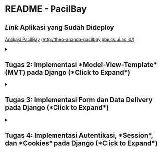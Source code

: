 # README - PacilBay

## *Link* Aplikasi yang Sudah Dideploy
[Aplikasi PacilBay](http://theo-ananda-pacilbay.pbp.cs.ui.ac.id/) (http://theo-ananda-pacilbay.pbp.cs.ui.ac.id/)

<details>
  <summary><h2>Tugas 2: Implementasi *Model-View-Template* (MVT) pada Django (*Click to Expand*)</h2></summary>

### Langkah-langkah Implementasi Aplikasi Berbasis Django

1. **Menyiapkan *development environment*:**
   - Menginstal Python, Django, dan *dependencies* yang dibutuhkan.
   - Membuat *virtual environment* supaya aplikasi tidak bentrok dengan versi lain.

2. **Membuat Proyek Django:**
   - Menjalankan `django-admin startproject pacilbay` untuk membuat proyek baru.
   - Menyesuaikan pengaturan di `settings.py`, seperti konfigurasi *database*, `INSTALLED_APPS`, *allowed host* untuk mengizinkan `localhost` dan PWS mengakses aplikasi.

3. **Membuat Aplikasi Django:**
   - Menjalankan `python manage.py startapp main` untuk membuat aplikasi `main` di dalam proyek.
   - Menambahkan aplikasi *main* ke dalam `INSTALLED_APPS` di `settings.py`.

4. **Membuat *Template* HTML:**
   - Membuat *HTML file* di folder `templates` untuk mengatur *view frontend*.
   - Menggunakan *template variables* untuk menampilkan nilai dari variabel yang akan dibuat di `views.py`.

5. **Membuat Model (`models.py`):**
   - Merancang model data dengan membuat *field* pada model di `models.py`.
   - Menjalankan perintah `python manage.py makemigrations` dan `python manage.py migrate` untuk merefleksikan perubahan model ke *database*.

6. **Membuat Views (`views.py`):**
   - Mengimpor fungsi render dari `django.shortcuts` dan menambhakan fungsi `show_main` yang berisi *dictionary* data untuk dikirimkan ke *HTML file*.
   - Menghubungkan views dengan *template HTML* yang akan dirender.

7. **Mengatur *URL Routing* (`urls.py`):**
   - Mengatur *routing *URL** di `urls.py` untuk menambahkan *path* ke aplikasi *main*.
   - Memastikan setiap *view* memiliki *URL *pattern** yang sesuai.

8. **Melakukan *Deployment*:**
    - Membuat proyek baru di *Pacil Web services* (PWS).
    - Mengonfigurasi `settings.py` untuk menambahkan *URL deployment* PWS ke `ALLOWED_HOSTS`.
    - Melakukan *add, commit*, dan *push* ke PWS.

### Bagan *Request* *Client* ke Web Aplikasi Django

```mermaid
graph TD;
    Client -->|Request| *url*s.py;
    *url*s.py -->|Maps *URL*| views.*py*;
    views.py -->|Handles Logic| models.py;
    viewspy* -->|R*enders* *Template*| *template*s;
    models.py -->|Access *Data| *Database**;
    *Database* -->|Returns Data| models.py;
    models.py -->|Returns Data| views.py;
    *template*s -->|DisplaysResponse*| *Client*;
```
**Penjelasan Bagan:**
    - `urls.py`: Menghubungkan *URL* yang diminta ke aplikasi dan data yang tersedia di views.py.
   - `views.py`: Menampung *template variables* untuk menampilkan nilai dari variabel yang sudah dibuat dalam `context`, dan akan di-*render* di halaman HTML.
   - `models.py`: Berisi model data dan menghubungkan ke *database*. `models.py` digunakan oleh `views.py` untuk mengambil dan mengolah data dari variabel yang sudah dibuat.
   - *Template* (HTML): Mengatur tampilan halaman web. *HTML file* akan di-*render* oleh `views.py` dan dikirim sebagai respons ke *client*.

### Fungsi **Git** dalam Pengembangan Perangkat Lunak
Git adalah *control version software* untuk mengelola dan melacak perubahan dalam *source code* selama pengembangan *software*. Fungsi utama git:

1. sebagai ***control version*** yang melacak setiap perubahan yang dibuat di dalam *source code* sehingga *developer* bisa kembali ke versi sebelumnya;
2. sebagai **sarana kolaborasi** karena memungkinkan beberapa *developer* bekerja di berbagai fitur atau memperbaiki bug tanpa mengganggu pekerjaan *developer* lain melalui *branch*.
3. sebagai ***development environment*** melalui *branching* dan *merging* sehingga *developer* bisa membuat cabang untuk pengembangan fitur atau *bug fixing* kemudian menggabungkannya ke *main branch* setelah dites.
4. menjaga **keamanan dan *backup*** karena bisa menyimpan *history* di *remote repository* seperti GitHub, GitLab, dll sehingga mengurangi risiko kode hilang.

### Alasan Menggunakan Django sebagai *Framework* Awal dalam Pembelajaran
1. **Framework Lengkap**
      Django adalah *full-stack *framework** yang menyediakan semua yang dibutuhkan *developer* seperti *Object-Relational Mapping* (ORM), *template engine*, *form handling*, dan *routing*.
2. **Arsitektur MTV (Model-Template-View)**
      Arsitektur *Model-Template-View* (MTV) memudahkan *developer* memahami arsitektur aplikasi web.
3. **Keamanan Terjaga**
      Django menyediakan *middleware* yang otomatis melindungi aplikasi dari *Cross-Site *Request* Forgery* (CSRF) dan juga memiliki mekanisme untuk mencegah *Cross-Site Scripting* (XSS) dengan secara otomatis meng-*escape* output HTML.
4. **Community Support**
      Django memiliki *komunitas* yang besar dan dokumentasi yang lengkap sehingga *beginner friendly :D*

*###* Mengapa Model pada Django Disebut sebagai ORM?
Model pada *Django disebut sebagai* ORM (*Object-Relational Mapping*) karena terdapat *interface* antara model di Python (class) dengan *relational *database** (tabel). Dengan prinsip ini, *developer* bisa bekerja menggunakan *database* dengan konsep *object-oriented* tanpa harus membuat query SQL manual. Django ORM mengubah operasi *Create, Read, Update, Delete* (CRUD) di OOP Python ke *query SQL* yang bersifat *connected* dengan *database*, sehingga memudahkan interaksi aplikasi dengan data.
</details>

<details>
  <summary><h2>Tugas 3: Implementasi Form dan Data Delivery pada Django (*Click to Expand*)</h2></summary>

### Langkah-langkah Implementasi Form dan Data Delivery pada Django
1. **Membuat Kerangka *Views* dengan Skeleton**
   Saya membuat kerangka *views* (skeleton) supaya desain web konsisten dan mengurangi *redundant code*. 
   - Buat direktori `templates` di folder utama, buat file `base.html` sebagai kerangka yang akan dipakai untuk semua halaman web di aplikasi-aplikasi lain.
   - Isi `base.html` dengan sintaks HTML dan *Django *template* tags* `{% block meta %}` dan `{% block content %}` untuk bagian-bagian yang bisa diubah oleh *template* turunan di aplikasi-aplikasi lain.
   - Buka `settings.py`, tambahkan direktori `templates` (`'DIRS': [BASE_DIR / 'templates']`) ke dalam variabel `TEMPLATES` supaya *template* yg sudah dibuat dikenali Django.
2. **Mengubah *Primary Key* dari *Integer* Menjadi UUID**
   Untuk meningkatkan keamanan aplikasi, kita ubah *primary key* di model dari tipe data *integer* menjadi UUID (*Universally Unique Identifier*).
   - Pada `models.py` di aplikasi `main`, impor modul `uuid` dan ubah *primary key* menjadi UUIDField.
   - Menjalankan `makemigrations` dan `migrate` supaya perubahan yang kita lakukan disimpen di *database*.
3. **Membuat *Form Input Data***
   - Buat *file* `forms.py` di direktori *main*, dan buat `ModelForm` untuk model `ProductEntry`.
   - Buat *field* yang akan digunakan dalam *form* seperti `product_name`, `price`, `product_description`, dan `available_qty`.
   - Di `views.py`, buat fungsi `create_mood_entry` untuk menampilkan *form* dan menyimpan data baru saat *form* di-*submit* dan mereturn respons html ke *template* `create_product_entry`.
   - Validasi *form* menggunakan *function* `form.is_valid()` dan simpan data dengan *function* `form.save()`.
4. **Menampilkan Data di Halaman Web**
   - Ambil semua objek dari model `ProductEntry` dengan menambahkan *function* `ProductEntry.objects.all()` dan kirim ke *template* melalui *context* yang sudah dibuat sebelumnya. --> *function* ini akan di-*return* dengan html di *template* `main`.
   - Pada `main.html`, kita gunakan *looping* `{% for ... %}` untuk menampilkan data dalam bentuk tabel. 
   - Pada `main.html`, kita tambahkan juga tombol untuk mengakses halaman *form input* data baru.
5. **Mengembalikan Data dalam Bentuk XML dan JSON (dan berdasarkan ID)**
   - Di `views.py`, buat fungsi `show_xml` untuk mengambil semua data dari model `MoodEntry`
   - Gunakan *serializers* Django untuk mengubah data menjadi format XML.
   - Buat juga buat versi jsonnya :)
   - Buat fungsi `show_xml_by_id` dan `show_json_by_id` di views.py untuk *mereturn* data berdasarkan id yang sudah difilter sebagai parameter. --> variabel data diubah dari *all* menjadi `ProductEntry.objects.filter(pk=id)`
6. **Menambahkan *URL *Pattern*s***
   - Tambahkan *path* untuk setiap fungsi *view* baru di variabel `urlpatterns` supaya bisa diakses di browser.
   - Mengecek apakah data bisa diambil dengan benar menggunakan *postman* (screenshoot terlampir di bawah)
Setelah melalui 6 langkah ini, kita bisa membuat form, menyimpan data, menampilkan data, dan *mereturn* data dalam format XML atau JSON di Django

### Mengapa kita memerlukan data delivery dalam pengimplementasian sebuah *platform*?
- Memungkinkan kita berinteraksi secara *real time* dengan *platform*
   Dengan menggunakan *data delivery*, kita bisa mengisi *form*, mengklik tombol, dan melakukan *search*. Data yang di-*input* dalam kegiatan-kegiatan tersebut harus dikirim ke *server* untuk diproses melalui peran *data delivery*. Melalui *data delivery* ini, kita bisa membuat interaksi menjadi lebih interaktif dan dinamis.

- Memunkinkan kita menerima data yang terbaru
   *Data delivery* memastikan bahwa data yang kita terima di *platform* selalu yang terbaru. Data yang realtime sangat dibutuhkan untuk aplikasi berita, cuaca, harga saham, dll yang membutuhkan data real time.

Contoh:
Saat *user* *login* ke *platform*, kredensial kita (misal *username* dan *password*) dikirim ke *server* untuk diverifikasi. Pengiriman tersebut membutuhkan *data delivery* pada *platform*. Tanpa *data delivery*, *user* tidak bisa melakukan *login* dan mengakses akun.

### mana yang lebih baik antara XML dan JSON?
JSON (*JavaScript Object Notation*) dan XML (*eXtensible Markup Language*) adalah format yang digunakan untuk pertukaran data antara *server* dan *client* dalam pengembangan aplikasi. Masing-masing memiliki kelebihan dan kekurangan, tapi JSON dianggap lebih baik daripada XML. Kenapa JSON lebih populer dibandingkan XML?

| Kriteria     | JSON     | XML |
|--------------|-----------|------------|
| Keterbacaan | JSON punya struktur yang lebih ringkas dan mudah dibaca manusia. JSON ditulis dalam format *key-value pairs* sehingga lebih mudah dipahami dan dikelola. | XML menggunakan *opening tag* dan *closing tag* untuk elemen datanya sehingga dokumennya lebih panjang dan lebih sulit dibaca. XML cenderung lebih *verbose* karena harus menggunakan banyak *markup* untuk menulis data.      |
| Ukuran data      | Karena JSON lebih ringkas, ukuran datanya juga lebih kecil dibanding XML. Karena lebih ringkas, lebih sedikit data yang harus dikirim melalui jaringan, sehingga dapat mengurangi waktu *loading* dan penggunaan *bandwidth*. | XML memiliki *overhead* yang lebih besar karena memerlukan *opening tag* dan *closing tag* untuk setiap elemen, yang dapat memperbesar ukuran *file*.        |
| *Compatibility* dengan JavaScript      | JSON adalah format yang berasal dari JavaScript, sehingga kompatibel dengan JavaScript. JSON dapat diubah menjadi objek JavaScript tanpa perlu *parser* lagi.   | XML membutuhkan *parser* untuk mengubah data menjadi objek JavaScript, sehingga lebih lambat dan kompleks.       |
| Keamanan      | JSON lebih aman terhadap serangan seperti *XML External Entity* (XXE) *attack* dibandingkan XML.   | XML lebih rentan terhadap berbagai jenis serangan karena kompleksitas dan fitur-fiturnya seperti DTD (*Document Type Definition*).        |

### Fungsi dari method is_valid() pada *form* Django
1. **Fungsi is_valid() pada Django Form**
   - Fungsi `is_valid()` memeriksa apakah data yang diterima dari *user* (melalui metode POST) memenuhi semua persyaratan yang sudah dibuat dalam form. Jika semua data valid, fungsi akan me-*return* nilai `True`. Jika ada data yang tidak valid, akan me-*return* `False`.
   - Fungsi `is_valid()` juga mengisi atribut `cleaned_data`. Ketika `is_valid()` bernilai `True`, Django akan membersihkan (*sanitize*) data *input* lalu me-*pass* ke dalam atribut `cleaned_data` pada objek *form*. 
   - Jika `is_valid()` mengembalikan `False`, Django akan mengisi atribut `errors` pada objek *form*. Atribut `errors` akan berisi informasi tentang kesalahan validasi yang terjadi pada setiap *field* di *form*.
2. **Mengapa Kita Membutuhkan *Method* is_valid()?**
   - `is_valid()` membantu kita menjaga integritas data karena sudah pasti semua semua data yang disimpan dalam sistem memenuhi persyaratan dan aturan validasi. --> ga mungkin ada data yang tidak lengkap atau formatnya salah.
   - `is_valid()` mencegah serangan keamanan seperti *SQL Injection* atau *Cross-Site Scripting* (XSS) dengan memastikan bahwa data *input* sudah disanitasi sebelum diproses atau disimpan dalam *database*.
   - Tanpa validasi `is_valid()`, data yang tidak valid bisa menyebabkan *error* di aplikasi. Misalnya *user* memasukkan *string* teks ke *field* yang seharusnya menerima *int*.

### Mengapa kita membutuhkan `csrf_token`?
`csrf_token` (*Cross-Site Request Forgery token*) adalah mekanisme keamanan saat ada *request form* dan HTTP POST *request*. Token ini melindungi aplikasi web dari serangan *Cross-Site Request Forgery* (CSRF) yaitu serangan di mana *attacker* memanipulasi *user* untuk mengirim *request* yang aneh-aneh tanpa diketahui *user*.
1 **Mengapa Kita Membutuhkan `csrf_token` saat Membuat *Form* di *Django*?**
   *CSRF attack* terjadi ketika *attacker* mensabotase *session untuk* melakukan *action* yang tidak diinginkan atas nama *user* tersebut (misalnya *mengubah* *password**,** melakukan transaksi keuangan, dll). `csrf_token` dihasilkan secara *random* dan unik, ditambahkan ke setiap *form* yang memerlukanPOST* (seperti *form* *login*, registrasi, dan *update* data). Sehingga, *attacker* tidak bisa mensabotase *session* tsb. Jika token CSRF tidak valid atau tidak ada, *request* tersebut dianggap mencurigakan dan akan ditolak oleh Django.

2. **Apa yang Dapat Terjadi Jika Kita Tidak Menambahkan `csrf_token` pada *Form* Django?**
   - *Attacker* bisa mengirim *request* berbahaya yang mengirimkan POST *request* ke aplikasi web tanpa sepengetahuan *user*. Jika *user* telah masuk ke aplikasi tersebut, *session* akan digunakan untuk mengautentikasi *request* tersebut.
   - Dengan menggunakan sesi tersebut, *attacker* bisa memanipulasi data, melakukan transaksi, menghapus akun, atau melakukan tindakan lain yang berdampak pada *user* atau sistem.
   - CSRF *attack* dapat mengakibatkan hilangnya data *user*, membocorkan informasi sensitif, dll.
3. **Bagaimana hal tersebut dapat dimanfaatkan oleh *attacker*?**
   - *Attacker* bisa membuat web palsu/email *phishing* yang mengandung *form* HTML atau link berbahaya. Saat *user* masuk ke aplikasi atau mengklik *link* atau mengirim *form*, POST *request* akan dikirim ke *server* menggunakan sesi *user* tersebut.
   - Dengan menggunakan JavaScript atau *hidden element*, *attacker* bisa mengirim data secara otomatis ke aplikasi web target saat *user* reload *webpage* atau melakukan tindakan tertentu (seperti mengklik tombol).
   - Karena permintaan datang dari sesi *user* yang sah, *server* akan mempercayai permintaan tersebut dan menganggap bahwa itu berasal dari *user* yang sah.

### Mengakses keempat *URL* di poin 2 menggunakan Postman
![Screenshot 2024-09-11 193747](https://github.com/user-attachments/assets/ef05be18-d46f-4715-b180-16d83ea98389)
![Screenshot 2024-09-11 193831](https://github.com/user-attachments/assets/584b80e5-c78f-411d-9566-de859f4e3f06)
![Screenshot 2024-09-11 193842](https://github.com/user-attachments/assets/97965ca8-d866-4fd7-9b5d-95f071e0521b)
![Screenshot 2024-09-11 193851](https://github.com/user-attachments/assets/f339cb68-be38-4705-8390-a2217159ba9b)


</details>
<details>
  <summary><h2>Tugas 4: Implementasi Autentikasi, *Session*, dan *Cookies* pada Django (*Click to Expand*)</h2></summary>

### Langkah-Langkah Implementasi Autentikasi, *Session*, dan *Cookies* pada Django
Pada tugas ini, kita akan membangun sistem registrasi dan autentikasi *user* pada aplikasi Django yang telah dibuat. Dengan adanya sistem ini, *user* harus memiliki akun yang valid untuk mengakses halaman utama aplikasi dan hanya dapat melihat data yang terkait dengan akun mereka.

Dalam mengimplementasikan Autentikasi, *Session*, dan *Cookies* pada Django untuk memenuhi *checklist* Tugas 4, terdapat 6 langkah utama yang perlu dilakukan:

1. **Membuat Form untuk Registrasi dan Fungsi yang meng*handle* tugas tersebut**
   -  Pertama, kita akan mengimport modul `UserCreationForm` dan `messages` dari Django untuk membuat form registrasi dan menampilkan pesan notifikasi.
   - Kemudian, kita akan membuat fungsi `register` untuk meng*handle* *user* yang akan melakukan registrasi akun. Fungsi ini memiliki 6 fungsi utama:
      1. Menampilkan form registrasi saat pertama kali diakses.
      2. Memproses *data form* ketika *user* mengirimkan data.
      3. Memvalidasi data yang dimasukkan *user*.
      4. Menyimpan *data* *user* baru ke dalam *database*.
      5. Menampilkan pesan sukses jika pendaftaran berhasil.
      6. Mengarahkan *user* ke halaman *login*.
   - Setelah membuat fungsi `register`, kita akan membuat *template* `register.html` sebagai tampilan form registrasi. Pada *template* tersebut, kita menggunakan tag `{{ form.as_table }}` untuk menampilkan *field-field* form secara otomatis.
   - Terakhir, kita akan menambahkan *URL* *Pattern* di `urls.py` sehingga *user* bisa mengakses halaman `/register` dan melakukan registrasi dengan fungsi `register`.
2. **Membuat *Login Form***
   - Pertama, kita akan mengimpor modul `AuthenticationForm`, `authenticate`, dan `login` dari Django untuk meng*handle* proses autentikasi.
   - Setelah itu, kita akan membuat fungsi `login_user` untuk meng*handle* *user* yang akan melakukan *login* ke aplikasi. Fungsi ini memiliki 5 fungsi utama:
      1. Memproses data *login form*.
      2. Memvalidasi data *login*.
      3. Melakukan autentikasi *user*.
      4. Membuat *session* untuk *user* yang berhasil *login*.
      5. Mengarahkan *user* ke halaman utama (aplikasi *main*).
   - Setelah membuat fungsi `login_user`, kita akan membuat *template* `login.html` sebagai tampilan halaman *login*. 
   - Terakhir, kita akan menambahkan *URL* *Pattern* di `urls.py` sehingga *user* bisa mengakses halaman `/login` dan melakukan autentikasi dengan fungsi `login_user`.
3. **Membuat Fungsi *Logout***
   - Pertama, kita akan mengimpor modul `logout` dari Django untuk meng*handle* proses *logout*.
   - Setelah itu, kita akan membuat fungsi `logout_user` untuk meng*handle* *user* yang akan melakukan *logout*. Fungsi ini memiliki 3 fungsi utama:
      1. Menghapus *user* *session* yang sedang aktif.
      2. Mengarahkan *user* ke halaman *login*.
      3. Hapus *cookie* `last_login`.

   - Setelah membuat fungsi `logout_user`, kita akan membuat tombol *logout* pada halaman utama dan menghubungkannya dengan fungsi `logout_user`. 
   - Terakhir, kita akan menambahkan *URL* *Pattern* di `urls.py` sehingga *user* bisa mengakses halaman `/logout` dan mengakses fungsi `login_user`.

4. **Merestriksi Akses Halaman Utama**
   
   Kita hanya ingin halaman utama dapat diakses oleh *user* yang sudah melakukan *login*. Oleh sebab itu, kita perlu melakukan restriksi akses ke halaman utama terbatas kepada *user* yang sudah melakukan *login*. Kita akan menggunakan *decorator* `login_required` pada fungsi `show_main` yang sudah dibuat sebelumnya untuk memastikan hanya *user* yang sudah *login* yang dapat mengakses halaman utama.

5. **Menggunakan *Cookies* untuk Menyimpan Data *Login* Terakhir**
   - Kita akan menyimpan data *login* terakhir dengan menambahkan kode `response.set_cookie('last_login', str(datetime.datetime.now()))` di fungsi `login_user` untuk menyimpan waktu *login* terakhir dalam bentuk *cookie* saat *user* berhasil *login*.
   - Setelah menyimpan data *login* terakhir, kita akan menampilkannya pada halaman utama dengan cara menambahkan informasi *cookie* `last_login : request.COOKIES['last_login']` pada `context` di `views.py` lalu memanggil nilainya di halaman utama (`main.html`)
   - Kita juga akan menghapus *cookie* saat *user* *logout* dengan menambahkan kode `response.delete_cookie('last_login')` di fungsi `logout_user`

6 **Menghubungkan *Model* `ProductEntry` dengan `User`**

   Kita ingin seorang **user* hanya* melihat *product* *entries* yang telah dibuat sendiri. Oleh karena itu, kita perlu menghubungkan model `ProductEntry` dengan `User` dengan cara:
   - Tambah *field* `user` yang bertipe `ForeignKey` pada model `ProductEntry`  untuk menghubungkan setiap entri *product* dengan *user* yang membuatnya.
   - Setelah membuat *field* `user`, kita akn mengubah fungsi `create_product_entry` untuk menyimpan *user* yang sedang *login* sebagai pemilik entri mood dengan meset variabel *user* di model `ProductEntry` dengan menambahkan kode `product_entry.user = request.user`
   - Selanjutnya, kita akan memfilter data `ProductEntry` supaya hanya menampilkan entri *product* yang dimiliki oleh *user* yang sedang *login* dengan mengubah variabel `product_entries` di fungsi `show_main` *yang* awalnya bernilai `MoodEntry.objects.all()` menjadi `MoodEntry.objectsfilter(user=request.user)`
   - Setelah membuat perubahan pada model `ProductEntry`, kita melakukan migrasi untuk memperbarui struktur *database*.

### Perbedaan antara `HttpResponseRedirect()` dan `redirect()`
|Kriteria     | `HttpResponseRedirect()`     | `redirect()` |
|--------------|-----------|------------|
| *Level of abstraction*|Merupakan *low level function* sehingga *developer* bisa memiliki kontrol yang lebih besar untuk pengaplikasian fungsi tersebut. `HttpResponseRedirect()` bisa mengatur atribut-atribut *HTTP respons* (misalnya *status code*, *header*, *cookie*, dll). | Merupakan *high level function* yang merupakan *shortcut* dari `HttpResponseRedirect()`. `redirect()` menyederhanakan proses pembuatan objek `HttpResponseRedirect` karena secara otomatis mengatur *status code* dan *header* yang biasanya digunakan untuk *redirect*.|
| Penggunaan | Biasanya digunakan dalam situasi yang memerlukan *HTTP response *custom*ization* yang lebih detail. Contoh: ketika mau mengatur *status code* yang berbeda (misal, 301 untuk *redirect permanen*) atau menambahkan *header *custom**. | Biasanya lebih sering dipakai karena lebih mudah digunakan dan cukup fleksibel untuk kebutuhan *redirect* (tanpa situasi khusus/*customization*). |
| Contoh Penggunaan | <pre lang="python">from django.http import HttpResponseRedirect<br># Menggunakan HttpResponseRedirect()<br>def my_view(request):<br>    response = HttpResponseRedirect('/success/')<br>    response['Location'] = 'https://example.com'  # Mengatur lokasi *redirect* secara manual<br>    return response</pre>| <pre lang="python">from django.shortcuts import redirect <br># Menggunakan redirect()<br>def my_view(request):<br>    return redirect('success')  # Menggunakan *URL* name</pre>|
| Kapan sebaiknya digunakan?| <li>Ketika perlu mengontrol secara detail *status code* atau *header response*</li><li>Ketika mau melakukan *redirect* ke *URL* yang tidak didefinisikan dalam `URLconf`. |  <li>Ketika mau melakukan *redirect* sederhana ke *URL* yang sudah didefinisikan di `URLconf`.</li><li>Ketika tidak melakukan *customization HTTP respons* yang kompleks</li>|

Secara garis besar, `redirect()` lebih banyak digunakan karena lebih mudah dibaca, lebih terintegrasi dengan Django, dan lebih fleksibel. Tapi, `HttpResponseRedirect()` tetap berguna ketika perlu melakukan *redirect* permanen (301), *header *custom*ization*, dan *redirect* ke *URL* eksternal.

### Cara kerja penghubungan model `ProductEntry` dengan `User`
Dalam Django, kita menghubungkan satu model dengan model lainnya untuk merepresentasikan hubungan antara data. Dalam kasus ini, kita mau menghubungkan model `ProductEntry` dan `User` karena kita ingin mengetahui siapa yang membuat entri *product* tersebut. Hubungan ini disebut **relasi** atau hubungan antar model.

Pada penghubungan model, kita menggunakan `ForeignKey`. `ForeignKey` adalah tipe *field* dalam Django yang digunakan untuk membuat hubungan *one-to-one* atau *one-to-many* antara dua model. Dalam kasus `ProductEntry` dan `User`, `ForeignKey` akan membuat sebuah kolom tambahan dalam tabel `ProductEntry` yang berisi ID dari *user* yang bersangkutan. Sehingga, setiap entri *product* akan menunjuk ke satu *user* tertentu (yang membuatnya).

**Cara Kerja Penghubungan `MoodEntry` dengan `User`**
1. Tambah *Field* `user` pada model `ProductEntry`
   
   Di file `models.py`, kita tambahkan *field* `user` dengan tipe `ForeignKey` ke model `MoodEntry`.
   <pre lang="python">
      from django.db import models
      from django.contrib.auth.models import User

      class MoodEntry(models.Model):
         user = models.ForeignKey(User, on_delete=models.CASCADE)
         # ... dst
   </pre>
   
2. Atur parameter `on_delete`
   Parameter `on_delete` berfungsi untuk mengatur apa yang terjadi pada data ketika objeknya dihapus. Kita akan assign nilai parameter dengan `models.CASCADE` berarti jika *user* dihapus, maka semua entri *product* yang terkait dengan *user* tersebut juga akan dihapus.
3. Simpan perubahan
   Setelah melakukan perubahan pada model, kita akan menjalankan perintah `python manage.py makemigrations` dan `python manage.py migrate` untuk membuat dan menerapkan perubahan pada *database*.

### Implementasi *authentication* dan *authorization* saat *user* *login* dalam Django
1. Perbedaan *authentication* dan *authorization*, apakah yang dilakukan saat *user* *login*

   | Kriteria | Authentication | Authorization |
   |--------------|-----------|------------|
   | Definisi| Proses verifikasi identitas *user*. Menjawab pertanyaan "**Siapa** kamu?" | Proses pemberian izin kepada *user* yang sudah terverifikasi untuk mengakses *resources* atau melakukan *request*. Menjawab pertanyaan "**Apa yang boleh** kamu lakukan?".|
   | Tujuan| Memastikan bahwa *user* adalah orang yang dia klaim (benar-benar dia)| Mengontrol akses ke bagian-bagian sistem yang berbeda berdasarkan *role* *user*|
   | Mekanisme | Biasanya menggunakan kredensial seperti *username* dan *password*, biometrik (sidik jari, wajah), token, atau OTP (*One-Time Password*)| Menggunakan kebijakan akses seperti *role-based access control* (RBAC) atau *attribute-based access control* (ABAC)|
   | Contoh| Memasukkan *username* dan *password* untuk masuk ke akun email, misalnya *login* ke SCELE | Jika *user* memasukkan *username* dan *password* yang terasosiasi dengan *role* dosen, maka ia bisa membuat course baru, sedangkan jika *user* memasukkan *username* dan *password* yang terasosiasi dengan *role* mahasiswa, maka ia tidak bisa membuat course baru|
   | Implementasi| Kebanyakan menggunakan *library* atau *framework* autentikasi yang sudah jadi| Biasanya diimplementasikan dengan menggunakan *role*, *permission*, atau kebijakan yang lebih *custom* |
   | Urutan Proses| Biasanya dilakukan duluan sebelum otorisasi| Dilakukan setelah autentikasi berhasil|
2. Bagaimana Django mengimplementasikan kedua konsep tersebut
   - Autentikasi di Django
      1. Model `User`: Django memiliki model `User` bawaan yang menyimpan informasi dasar seperti *username*, *password*, email, dll. Kita juga bisa meng-*custom* model tersebut.
      2. Form autentikasi: Django menyediakan form `AuthenticationForm` yang bisa digunakan untuk meng*handle* *login* *user*. Form ini memeriksa apakah *username* dan *password* yang dimasukkan cocok dengan data yang ada di *database*.
      3. *Middleware*: Berfungsi untuk memeriksa apakah *user* sudah melakukan *login* atau belum. Jika belum, *user* akan diarahkan ke halaman *login*.
      4. *Session*: Django menggunakan *session* untuk menyimpan informasi tentang *user* yang sedang *login*, sehingga sistem dapat mengetahui siapa yang sedang berinteraksi dengan aplikasi.

   - Otorisasi di Django
      1. *Permission*: Kita bisa membuat *permission* (izin) yang spesifik untuk setiap model atau *action*. Misal, kita bisa memberikan izin `delete_product` untuk menghapus produk bagi *role* admin.
      2. *Group*: Kita bisa mengelompokkan *permission* ke dalam *group*. Contoh: *group* "client" memiliki *permission* "add_to_cart", "buy_items", dan "delete_from_cart".      
      3. *Custom* *Permission*: Kita bisa membuat *permission* *custom* untuk kebutuhan spesifik.

### Peran *cookies* dalam mengingat *user* yang telah *login*, keamanan *cookies*
1. Bagaimana Django mengingat *user* yang telah *login*?
   Django menggunakan sistem *session* untuk mengingat *user* yang telah *login*. 
   
   - Pembuatan *Session*
      Ketika *user* berhasil *login*, Django akan membuat sebuah *session* yang unik untuk *user* tersebut. *Session* ini akan disimpan di server, bukan di browser pengguna. Setiap *session* memiliki *session* ID yang unik. *Session* ID tersebut akan dikirimkan ke browser *user* melalui *cookie*.
   - *Cookie* *Session* *ID*
      Browser *user* akan menyimpan *cookie* *session* *ID* yang sudah dibuat saat *user* *login*. Setiap kali *user* mengirim *request* ke server, *cookie* *session* *ID* ini akan ikut dikirim dalam *header* *request*.
   - Pencocokan *Session*
      Django akan memeriksa *cookie* *session* *ID* yang dikirim oleh browser. Jika *session* *ID* valid, Django akan mengambil data *session* dari server dan mengidentifikasi bahwa *user* tersebut sudah *login*. Namun, jika *request* tidak mengandung *session ID* atau *session ID* tidak valid, django akan mengidentifikasi bahwa *user* tersebut belum *login* dan menolak *request* yang dikirim*.
2. Kegunaan lain dari *cookies* dan keamanan *cookies*
   - Meningkatkan *user* *experience*  

      Dengan menggunakan *cookies*, *website* bisa mengingat pengaturan *user* (misal: *font* *size, color* *theme*, atau *page layout*). 
   - Analisis Web

      *Cookies* membantu melacak perilaku *user* di website (misal: halaman yang sering *dikunjungi*, durasi, pola *click*, dll)
   - Iklan

      *Cookies* dapat digunakan oleh perusahaan pengiklan untuk membuat *user profile* berdasarkan minat dan perilaku *user* di berbagai website. *User profile* ini kemudian digunakan untuk menampilkan iklan yang relevan dengan minat pengguna.
3. Apakah semua *cookies* aman digunakan?

   Tidak semua *cookies* aman digunakan. Meskipun *cookies* memiliki banyak manfaat, terdapat beberapa risiko antara lain:
   - *Cookies* bisa dipakai untuk melacak aktivitas *user* sehingga memungkinkan pihak tertentu membuat profil rinci tentang minat dan kebiasaan pengguna. Hal ini bisa saja merupakan pelanggaran privasi.
   - Jika *cookies* tidak dikelola dengan aman, data yang tersimpan bisa dicuri. Hal ini menyebabkan informasi sensitif (misal kata sandi, informasi kartu kredit, dll) bisa bocor.
   - *Cross-Site Scripting* (XSS). *Cookies* bisa digunakan untuk melakukan XSS, di mana *attacker* menyuntikkan skrip ke dalam situs web yang kemudian dieksekusi di browser pengguna.
   - *Cookie* Poisoning untuk memodifikasi isi *cookie* untuk menipu server.
</details>